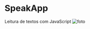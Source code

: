 # SpeakApp
Leitura de textos com JavaScript
![foto](https://user-images.githubusercontent.com/55901431/96386529-02738080-1172-11eb-92ce-9842dbe68c7a.png)
